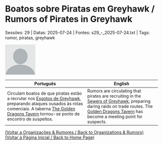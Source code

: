 
# Boatos sobre Piratas em Greyhawk / Rumors of Pirates in Greyhawk

Sessões: 29 | Datas: 2025-07-24 | Fontes: s29_-_2025-07-24.txt | Tags: rumor, piratas, greyhawk

![Boatos sobre Piratas](blank.png)

| Português | English |
|-----------|---------|
| Circulam boatos de que piratas estão a recrutar nos [Esgotos de Greyhawk](esgotos_de_greyhawk.md), preparando ataques ousados às rotas comerciais. A taberna [The Golden Dragons Tavern](taberna_golden_dragon.md) tornou-se ponto de encontro de suspeitos. | Rumors are circulating that pirates are recruiting in the [Sewers of Greyhawk](esgotos_de_greyhawk.md), preparing daring raids on trade routes. The [Golden Dragons Tavern](taberna_golden_dragon.md) has become a meeting point for suspects. |

[(Voltar a Organizações & Rumores / Back to Organizations & Rumors)](organizacoes.md)  
[(Voltar à Página Inicial / Back to Home Page)](home.md)



















